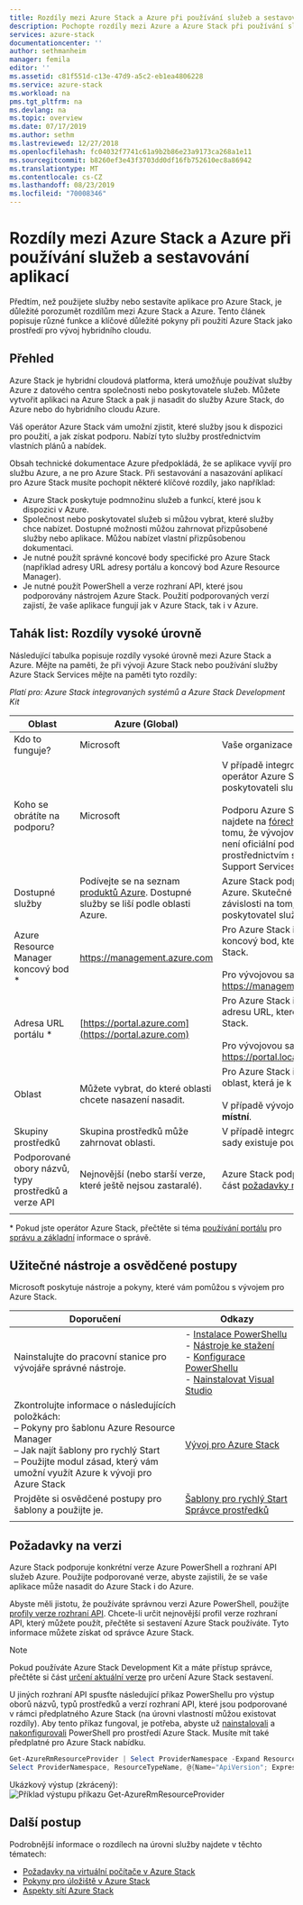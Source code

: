 ```yaml
---
title: Rozdíly mezi Azure Stack a Azure při používání služeb a sestavování aplikací | Microsoft Docs
description: Pochopte rozdíly mezi Azure a Azure Stack při používání služeb a sestavování aplikací.
services: azure-stack
documentationcenter: ''
author: sethmanheim
manager: femila
editor: ''
ms.assetid: c81f551d-c13e-47d9-a5c2-eb1ea4806228
ms.service: azure-stack
ms.workload: na
pms.tgt_pltfrm: na
ms.devlang: na
ms.topic: overview
ms.date: 07/17/2019
ms.author: sethm
ms.lastreviewed: 12/27/2018
ms.openlocfilehash: fc04032f7741c61a9b2b86e23a9173ca268a1e11
ms.sourcegitcommit: b8260ef3e43f3703dd0df16fb752610ec8a86942
ms.translationtype: MT
ms.contentlocale: cs-CZ
ms.lasthandoff: 08/23/2019
ms.locfileid: "70008346"
---
```

# <a name="differences-between-azure-stack-and-azure-when-using-services-and-building-apps"></a>Rozdíly mezi Azure Stack a Azure při používání služeb a sestavování aplikací

Předtím, než použijete služby nebo sestavíte aplikace pro Azure Stack, je důležité porozumět rozdílům mezi Azure Stack a Azure. Tento článek popisuje různé funkce a klíčové důležité pokyny při použití Azure Stack jako prostředí pro vývoj hybridního cloudu.

## <a name="overview"></a>Přehled

Azure Stack je hybridní cloudová platforma, která umožňuje používat služby Azure z datového centra společnosti nebo poskytovatele služeb. Můžete vytvořit aplikaci na Azure Stack a pak ji nasadit do služby Azure Stack, do Azure nebo do hybridního cloudu Azure.

Váš operátor Azure Stack vám umožní zjistit, které služby jsou k dispozici pro použití, a jak získat podporu. Nabízí tyto služby prostřednictvím vlastních plánů a nabídek.

Obsah technické dokumentace Azure předpokládá, že se aplikace vyvíjí pro službu Azure, a ne pro Azure Stack. Při sestavování a nasazování aplikací pro Azure Stack musíte pochopit některé klíčové rozdíly, jako například:

* Azure Stack poskytuje podmnožinu služeb a funkcí, které jsou k dispozici v Azure.
* Společnost nebo poskytovatel služeb si můžou vybrat, které služby chce nabízet. Dostupné možnosti můžou zahrnovat přizpůsobené služby nebo aplikace. Můžou nabízet vlastní přizpůsobenou dokumentaci.
* Je nutné použít správné koncové body specifické pro Azure Stack (například adresy URL adresy portálu a koncový bod Azure Resource Manager).
* Je nutné použít PowerShell a verze rozhraní API, které jsou podporovány nástrojem Azure Stack. Použití podporovaných verzí zajistí, že vaše aplikace fungují jak v Azure Stack, tak i v Azure.

## <a name="cheat-sheet-high-level-differences"></a>Tahák list: Rozdíly vysoké úrovně

Následující tabulka popisuje rozdíly vysoké úrovně mezi Azure Stack a Azure. Mějte na paměti, že při vývoji Azure Stack nebo používání služby Azure Stack Services mějte na paměti tyto rozdíly:

*Platí pro: Azure Stack integrovaných systémů a Azure Stack Development Kit*

| Oblast | Azure (Global) | Azure Stack |
| -------- | ------------- | ----------|
| Kdo to funguje? | Microsoft | Vaše organizace nebo poskytovatel služeb.|
| Koho se obrátíte na podporu? | Microsoft | V případě integrovaného systému kontaktujte operátor Azure Stack (ve vaší organizaci nebo poskytovateli služeb) pro podporu.<br><br>Podporu Azure Stack Development Kit (ASDK) najdete na [fórech Microsoftu](https://social.msdn.microsoft.com/Forums/en-US/home?forum=AzureStack). Vzhledem k tomu, že vývojová sada je zkušební prostředí, není oficiální podpora nabídnuta prostřednictvím služeb Microsoft Customer Support Services (CSS).
| Dostupné služby | Podívejte se na seznam [produktů Azure](https://azure.microsoft.com/services/?b=17.04b). Dostupné služby se liší podle oblasti Azure. | Azure Stack podporuje podmnožinu služeb Azure. Skutečné služby se budou lišit v závislosti na tom, co vaše organizace nebo poskytovatel služeb zvolí jako nabídky.
| Azure Resource Manager koncový bod * | https://management.azure.com | Pro Azure Stack integrovaný systém použijte koncový bod, který poskytuje operátor Azure Stack.<br><br>Pro vývojovou sadu použijte: https://management.local.azurestack.external.
| Adresa URL portálu * | [https://portal.azure.com](https://portal.azure.com) | Pro Azure Stack integrovaný systém použijte adresu URL, kterou poskytuje operátor Azure Stack.<br><br>Pro vývojovou sadu použijte: https://portal.local.azurestack.external.
| Oblast | Můžete vybrat, do které oblasti chcete nasazení nasadit. | Pro Azure Stack integrovaný systém použijte oblast, která je k dispozici ve vašem systému.<br><br>V případě vývojové sady bude oblast vždycky **místní**.
| Skupiny prostředků | Skupina prostředků může zahrnovat oblasti. | V případě integrovaných systémů i vývojové sady existuje pouze jedna oblast.
|Podporované obory názvů, typy prostředků a verze API | Nejnovější (nebo starší verze, které ještě nejsou zastaralé). | Azure Stack podporuje konkrétní verze. Viz část [požadavky na verzi](#version-requirements) v tomto článku.
| | |

\* Pokud jste operátor Azure Stack, přečtěte si téma [používání portálu](../operator/azure-stack-manage-portals.md) pro [správu a základní](../operator/azure-stack-manage-basics.md) informace o správě.

## <a name="helpful-tools-and-best-practices"></a>Užitečné nástroje a osvědčené postupy

Microsoft poskytuje nástroje a pokyny, které vám pomůžou s vývojem pro Azure Stack.

| Doporučení | Odkazy |
| -------- | ------------- |
| Nainstalujte do pracovní stanice pro vývojáře správné nástroje. | - [Instalace PowerShellu](../operator/azure-stack-powershell-install.md)<br>- [Nástroje ke stažení](../operator/azure-stack-powershell-download.md)<br>- [Konfigurace PowerShellu](azure-stack-powershell-configure-user.md)<br>- [Nainstalovat Visual Studio](azure-stack-install-visual-studio.md) 
| Zkontrolujte informace o následujících položkách:<br>– Pokyny pro šablonu Azure Resource Manager<br>– Jak najít šablony pro rychlý Start<br>– Použijte modul zásad, který vám umožní využít Azure k vývoji pro Azure Stack | [Vývoj pro Azure Stack](azure-stack-developer.md) | 
| Projděte si osvědčené postupy pro šablony a použijte je. | [Šablony pro rychlý Start Správce prostředků](https://github.com/Azure/azure-quickstart-templates/blob/master/1-CONTRIBUTION-GUIDE/best-practices.md)
| | |

## <a name="version-requirements"></a>Požadavky na verzi

Azure Stack podporuje konkrétní verze Azure PowerShell a rozhraní API služeb Azure. Použijte podporované verze, abyste zajistili, že se vaše aplikace může nasadit do Azure Stack i do Azure.

Abyste měli jistotu, že používáte správnou verzi Azure PowerShell, použijte [profily verze rozhraní API](azure-stack-version-profiles.md). Chcete-li určit nejnovější profil verze rozhraní API, který můžete použít, přečtěte si sestavení Azure Stack používáte. Tyto informace můžete získat od správce Azure Stack.

> [!NOTE]
> Pokud používáte Azure Stack Development Kit a máte přístup správce, přečtěte si část [určení aktuální verze](../operator/azure-stack-updates.md) pro určení Azure Stack sestavení.

U jiných rozhraní API spusťte následující příkaz PowerShellu pro výstup oborů názvů, typů prostředků a verzí rozhraní API, které jsou podporované v rámci předplatného Azure Stack (na úrovni vlastností můžou existovat rozdíly). Aby tento příkaz fungoval, je potřeba, abyste už [nainstalovali](../operator/azure-stack-powershell-install.md) a [nakonfigurovali](azure-stack-powershell-configure-user.md) PowerShell pro prostředí Azure Stack. Musíte mít také předplatné pro Azure Stack nabídku.

```powershell
Get-AzureRmResourceProvider | Select ProviderNamespace -Expand ResourceTypes | Select * -Expand ApiVersions | `
Select ProviderNamespace, ResourceTypeName, @{Name="ApiVersion"; Expression={$_}} 
```

Ukázkový výstup (zkrácený): ![Příklad výstupu příkazu Get-AzureRmResourceProvider](media/azure-stack-considerations/image1.png)

## <a name="next-steps"></a>Další postup

Podrobnější informace o rozdílech na úrovni služby najdete v těchto tématech:

* [Požadavky na virtuální počítače v Azure Stack](azure-stack-vm-considerations.md)
* [Pokyny pro úložiště v Azure Stack](azure-stack-acs-differences.md)
* [Aspekty sítí Azure Stack](azure-stack-network-differences.md)
